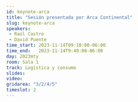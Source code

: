 ```yaml
---
id: keynote-arca
title: "Sesión presentada por Arca Continental"
slug: keynote-arca
speakers:
 - Raúl Castro
 - David Puente
time_start: 2023-11-14T09:10:00-06:00
time_end:   2023-11-14T9:40:00-06:00
day: 2023mty
room: Sala 1 
track: Logística y consumo
slides: 
video: 
gridarea: "3/2/4/5"
timeslot: 2
---
```



